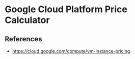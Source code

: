 # Google Cloud Platform Price Calculator


## References
- https://cloud.google.com/compute/vm-instance-pricing
